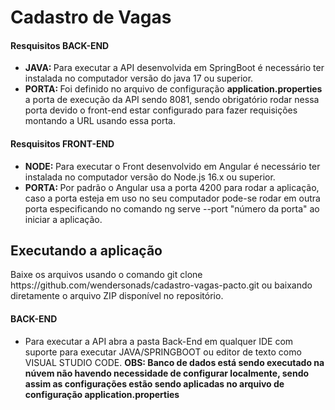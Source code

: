 <h1>Cadastro de Vagas</h1>
<h4>Resquisitos BACK-END</h4>
<ul>
<li><b>JAVA: </b> Para executar a API desenvolvida em SpringBoot é necessário ter instalada no computador versão do java 17 ou superior.</li>
<li><b>PORTA: </b> Foi definido no arquivo de configuração <strong>application.properties</strong> a porta de execução da API sendo 8081, sendo obrigatório rodar nessa porta devido o front-end estar configurado para fazer requisições montando a URL usando essa porta.</li>
</ul>
<h4>Resquisitos FRONT-END</h4>
<ul>
<li><b>NODE: </b> Para executar o Front desenvolvido em Angular é necessário ter instalada no computador versão do Node.js 16.x ou superior.</li>
<li><b>PORTA: </b> Por padrão o Angular usa a porta 4200 para rodar a aplicação, caso a porta esteja em uso no seu computador pode-se rodar em outra porta especificando no comando ng serve --port "número da porta" ao iniciar a aplicação.</li>
</ul>
<h2>Executando a aplicação</h2>
<p> Baixe os arquivos usando o comando git clone https://github.com/wendersonads/cadastro-vagas-pacto.git ou baixando diretamente o arquivo ZIP disponível no repositório.</p>
<h4>BACK-END</h4>
<ul>
<li> Para executar a API abra a pasta Back-End em qualquer IDE com suporte  para executar JAVA/SPRINGBOOT ou editor de texto como VISUAL STUDIO CODE. <b>OBS: Banco de dados está sendo executado na núvem não havendo necessidade de configurar localmente, sendo assim as configurações estão sendo aplicadas no arquivo de configuração <strong>application.properties</strong></b>
</ul>







